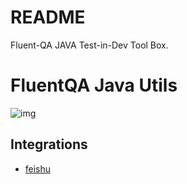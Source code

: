 # README

Fluent-QA JAVA Test-in-Dev Tool Box.

# FluentQA Java Utils

![img](image.png)


## Integrations

- [feishu](./fluent-integration/qabox-feishu)